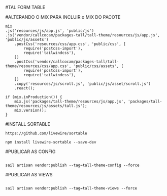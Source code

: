 #TAL FORM TABLE

#ALTERANDO O MIX PARA INCLUIR o MIX DO PACOTE
```
mix
.js('resources/js/app.js', 'public/js')
.js('vendor/callcocam/packages-tall/tall-theme/resources/js/app.js', 'public/js/assets')
    .postCss('resources/css/app.css', 'public/css', [
        require('postcss-import'),
        require('tailwindcss'),
    ])
    .postCss('vendor/callcocam/packages-tall/tall-theme/resources/css/app.css', 'public/css/assets', [
        require('postcss-import'),
        require('tailwindcss'),
    ])
    .copy('resources/js/scroll.js', 'public/js/asset/scroll.js')
    .react();

if (mix.inProduction()) {
    mix.js('packages/tall-theme/resources/js/app.js', 'packages/tall-theme/resources/js/assets/tall.js');
    mix.version();
}

```

#INSTALL SORTABLE 

```
https://github.com/livewire/sortable

npm install livewire-sortable --save-dev
```

#PUBLICAR AS CONFIG

```

sail artisan vendor:publish --tag=tall-theme-config --force

```

#PUBLICAR AS VIEWS

```

sail artisan vendor:publish --tag=tall-theme-views --force

```